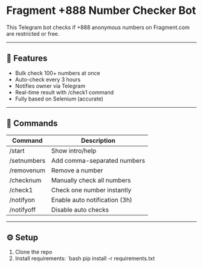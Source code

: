 # Fragment +888 Number Checker Bot

This Telegram bot checks if +888 anonymous numbers on Fragment.com are restricted or free.

---

## 🚀 Features

- Bulk check 100+ numbers at once
- Auto-check every 3 hours
- Notifies owner via Telegram
- Real-time result with /check1 command
- Fully based on Selenium (accurate)

---

## 📜 Commands

| Command        | Description                         |
|----------------|-------------------------------------|
| /start       | Show intro/help                     |
| /setnumbers  | Add comma-separated numbers         |
| /removenum   | Remove a number                     |
| /checknum    | Manually check all numbers          |
| /check1      | Check one number instantly          |
| /notifyon    | Enable auto notification (3h)       |
| /notifyoff   | Disable auto checks                 |

---

## ⚙️ Setup

1. Clone the repo  
2. Install requirements:
   `bash
   pip install -r requirements.txt
